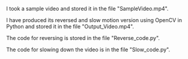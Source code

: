 I took a sample video and stored it in the file "SampleVideo.mp4".

I have produced its reversed and slow motion version using OpenCV in Python and stored it in the file "Output_Video.mp4".

The code for reversing is stored in the file "Reverse_code.py".

The code for slowing down the video is in the file "Slow_code.py".
